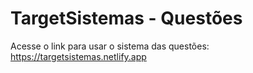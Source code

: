 # TargetSistemas - Questões 

Acesse o link para usar o sistema das questões: https://targetsistemas.netlify.app
